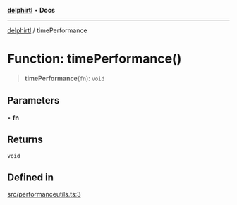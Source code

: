 [**delphirtl**](../README.md) • **Docs**

***

[delphirtl](../globals.md) / timePerformance

# Function: timePerformance()

> **timePerformance**(`fn`): `void`

## Parameters

• **fn**

## Returns

`void`

## Defined in

[src/performanceutils.ts:3](https://github.com/chuacw/delphirtl/blob/81e46ed8e71de73f45f9b80059b720517cfde254/src/performanceutils.ts#L3)
